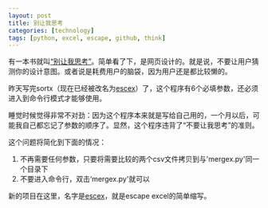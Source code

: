 ```yaml
---
layout: post
title: 别让我思考
categories: [technology]
tags: [python, excel, escape, github, think] 
---
```


有一本书就叫[“别让我思考”](http://book.douban.com/subject/1827702/)。简单看了下，是网页设计的。就是说，不要让用户猜测你的设计意图。或者说是耗费用户的脑袋，因为用户还是都比较懒的。

昨天写完sortx（现在已经被改名为[escex](https://github.com/fofore/escex)）了，这个程序有6个必填参数，还必须进入到命令行模式才能够使用。

睡觉时候觉得非常不对劲：因为这个程序本来就是写给自己用的，一个月以后，可能我自己都忘记了参数的顺序了。显然，这个程序违背了“不要让我思考”的准则。

这个问题将简化到下面的情况：

1.  不再需要任何参数，只要将需要比较的两个csv文件拷贝到与'mergex.py'同一个目录下
2.  不要进入命令行，双击‘mergex.py'就可以

新的项目在这里，名字是[escex](https://github.com/fofore/escex)，就是escape excel的简单缩写。


